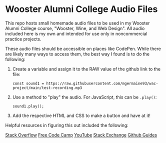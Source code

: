 # Wooster Alumni College Audio Files

This repo hosts small homemade audio files to be used in my Wooster Alumni College course, "Wooster, Wine, and Web Design". All audio included here is my own and intended for use only in noncommercial practice projects.

These audio files should be accessible on places like CodePen. While there are likely many ways to access them, the best way I found is to do the following:

1.  Create a variable and assign it to the RAW value of the github link to the file:

    `const sound1 = https://raw.githubusercontent.com/mgermaine93/wac-project/main/test-recording.mp3`

2.  Use a method to "play" the audio. For JavaScript, this can be `.play()`:

    `sound1.play();`

3.  Add the respective HTML and CSS to make a button and have at it!

Helpful resources in figuring this out included the following:

[Stack Overflow](https://stackoverflow.com/questions/31353711/source-an-audio-file-in-repo-on-github-pages)
[Free Code Camp](https://www.freecodecamp.org/news/how-to-format-code-in-markdown/)
[YouTube](https://www.youtube.com/watch?v=sA4ebOiXhSA)
[Stack Exchange](https://music.stackexchange.com/questions/37698/where-is-a-good-place-to-store-online-music-which-can-be-accessible-by-html-and)
[Github Guides](https://guides.github.com/features/mastering-markdown/)
